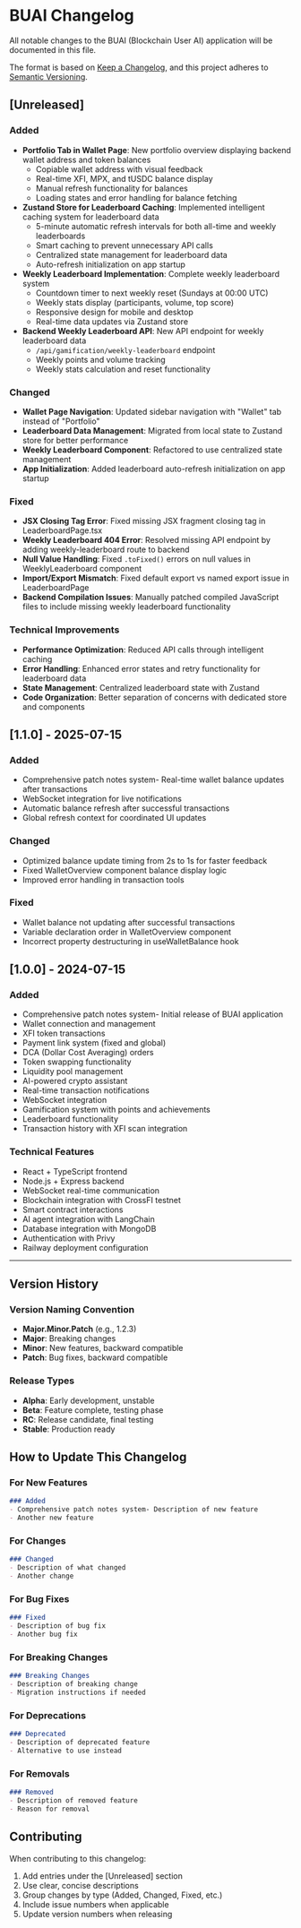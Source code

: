 # BUAI Changelog

All notable changes to the BUAI (Blockchain User AI) application will be documented in this file.

The format is based on [Keep a Changelog](https://keepachangelog.com/en/1.0.0/),
and this project adheres to [Semantic Versioning](https://semver.org/spec/v2.0.0.html).

## [Unreleased]

### Added
- **Portfolio Tab in Wallet Page**: New portfolio overview displaying backend wallet address and token balances
  - Copiable wallet address with visual feedback
  - Real-time XFI, MPX, and tUSDC balance display
  - Manual refresh functionality for balances
  - Loading states and error handling for balance fetching
- **Zustand Store for Leaderboard Caching**: Implemented intelligent caching system for leaderboard data
  - 5-minute automatic refresh intervals for both all-time and weekly leaderboards
  - Smart caching to prevent unnecessary API calls
  - Centralized state management for leaderboard data
  - Auto-refresh initialization on app startup
- **Weekly Leaderboard Implementation**: Complete weekly leaderboard system
  - Countdown timer to next weekly reset (Sundays at 00:00 UTC)
  - Weekly stats display (participants, volume, top score)
  - Responsive design for mobile and desktop
  - Real-time data updates via Zustand store
- **Backend Weekly Leaderboard API**: New API endpoint for weekly leaderboard data
  - `/api/gamification/weekly-leaderboard` endpoint
  - Weekly points and volume tracking
  - Weekly stats calculation and reset functionality

### Changed
- **Wallet Page Navigation**: Updated sidebar navigation with "Wallet" tab instead of "Portfolio"
- **Leaderboard Data Management**: Migrated from local state to Zustand store for better performance
- **Weekly Leaderboard Component**: Refactored to use centralized state management
- **App Initialization**: Added leaderboard auto-refresh initialization on app startup

### Fixed
- **JSX Closing Tag Error**: Fixed missing JSX fragment closing tag in LeaderboardPage.tsx
- **Weekly Leaderboard 404 Error**: Resolved missing API endpoint by adding weekly-leaderboard route to backend
- **Null Value Handling**: Fixed `.toFixed()` errors on null values in WeeklyLeaderboard component
- **Import/Export Mismatch**: Fixed default export vs named export issue in LeaderboardPage
- **Backend Compilation Issues**: Manually patched compiled JavaScript files to include missing weekly leaderboard functionality

### Technical Improvements
- **Performance Optimization**: Reduced API calls through intelligent caching
- **Error Handling**: Enhanced error states and retry functionality for leaderboard data
- **State Management**: Centralized leaderboard state with Zustand
- **Code Organization**: Better separation of concerns with dedicated store and components

## [1.1.0] - 2025-07-15

### Added
- Comprehensive patch notes system- Real-time wallet balance updates after transactions
- WebSocket integration for live notifications
- Automatic balance refresh after successful transactions
- Global refresh context for coordinated UI updates

### Changed
- Optimized balance update timing from 2s to 1s for faster feedback
- Fixed WalletOverview component balance display logic
- Improved error handling in transaction tools

### Fixed
- Wallet balance not updating after successful transactions
- Variable declaration order in WalletOverview component
- Incorrect property destructuring in useWalletBalance hook

## [1.0.0] - 2024-07-15

### Added
- Comprehensive patch notes system- Initial release of BUAI application
- Wallet connection and management
- XFI token transactions
- Payment link system (fixed and global)
- DCA (Dollar Cost Averaging) orders
- Token swapping functionality
- Liquidity pool management
- AI-powered crypto assistant
- Real-time transaction notifications
- WebSocket integration
- Gamification system with points and achievements
- Leaderboard functionality
- Transaction history with XFI scan integration

### Technical Features
- React + TypeScript frontend
- Node.js + Express backend
- WebSocket real-time communication
- Blockchain integration with CrossFI testnet
- Smart contract interactions
- AI agent integration with LangChain
- Database integration with MongoDB
- Authentication with Privy
- Railway deployment configuration

---

## Version History

### Version Naming Convention
- **Major.Minor.Patch** (e.g., 1.2.3)
- **Major**: Breaking changes
- **Minor**: New features, backward compatible
- **Patch**: Bug fixes, backward compatible

### Release Types
- **Alpha**: Early development, unstable
- **Beta**: Feature complete, testing phase
- **RC**: Release candidate, final testing
- **Stable**: Production ready

## How to Update This Changelog

### For New Features
```markdown
### Added
- Comprehensive patch notes system- Description of new feature
- Another new feature
```

### For Changes
```markdown
### Changed
- Description of what changed
- Another change
```

### For Bug Fixes
```markdown
### Fixed
- Description of bug fix
- Another bug fix
```

### For Breaking Changes
```markdown
### Breaking Changes
- Description of breaking change
- Migration instructions if needed
```

### For Deprecations
```markdown
### Deprecated
- Description of deprecated feature
- Alternative to use instead
```

### For Removals
```markdown
### Removed
- Description of removed feature
- Reason for removal
```

## Contributing

When contributing to this changelog:
1. Add entries under the [Unreleased] section
2. Use clear, concise descriptions
3. Group changes by type (Added, Changed, Fixed, etc.)
4. Include issue numbers when applicable
5. Update version numbers when releasing 